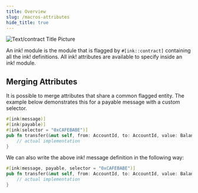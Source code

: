 ```yaml
---
title: Overview
slug: /macros-attributes
hide_title: true
---
```


![Text/contract Title Picture](/img/title/text/contract.svg)

An ink! module is the module that is flagged by `#[ink::contract]` containing all the ink! definitions.
All ink! attributes are available to specify inside an ink! module.

## Merging Attributes

It is possible to merge attributes that share a common flagged entity.
The example below demonstrates this for a payable message with a custom selector.

```rust
#[ink(message)]
#[ink(payable)]
#[ink(selector = "0xCAFEBABE")]
pub fn transfer(&mut self, from: AccountId, to: AccountId, value: Balance) -> Result<(), Error> {
    // actual implementation
}
```
We can also write the above ink! message definition in the following way:
```rust
#[ink(message, payable, selector = "0xCAFEBABE")]
pub fn transfer(&mut self, from: AccountId, to: AccountId, value: Balance) -> Result<(), Error> {
    // actual implementation
}
```


